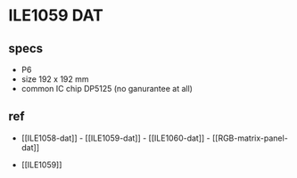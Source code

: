 

# ILE1059 DAT

## specs 
- P6
- size 192 x 192 mm
- common IC chip DP5125 (no ganurantee at all)


## ref


- [[ILE1058-dat]] - [[ILE1059-dat]] - [[ILE1060-dat]] - [[RGB-matrix-panel-dat]]
  
- [[ILE1059]]